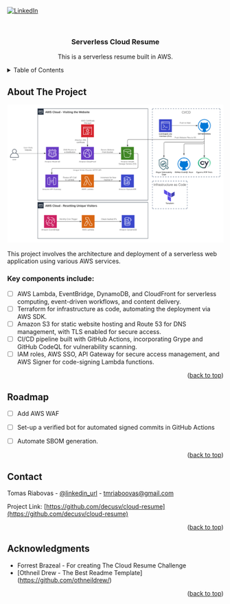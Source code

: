 <!-- Improved compatibility of back to top link: See: https://github.com/othneildrew/Best-README-Template/pull/73 -->
<a id="readme-top"></a>
<!--
*** Thanks for checking out the Best-README-Template. If you have a suggestion
*** that would make this better, please fork the repo and create a pull request
*** or simply open an issue with the tag "enhancement".
*** Don't forget to give the project a star!
*** Thanks again! Now go create something AMAZING! :D
-->



<!-- PROJECT SHIELDS -->
<!--
*** I'm using markdown "reference style" links for readability.
*** Reference links are enclosed in brackets [ ] instead of parentheses ( ).
*** See the bottom of this document for the declaration of the reference variables
*** for contributors-url, forks-url, etc. This is an optional, concise syntax you may use.
*** https://www.markdownguide.org/basic-syntax/#reference-style-links
-->
[![LinkedIn][linkedin-shield]][linkedin-url]



<!-- PROJECT LOGO -->
<br />
<div align="center">
<h3 align="center">Serverless Cloud Resume</h3>

  <p align="center">
    This is a serverless resume built in AWS.
  </p>
</div>



<!-- TABLE OF CONTENTS -->
<details>
  <summary>Table of Contents</summary>
  <ol>
    <li>
      <a href="#about-the-project">About The Project</a>
      <ul>
        <li><a href="#built-with">Built With</a></li>
      </ul>
    </li>
    <li>
      <a href="#getting-started">Getting Started</a>
      <ul>
        <li><a href="#prerequisites">Prerequisites</a></li>
        <li><a href="#installation">Installation</a></li>
      </ul>
    </li>
    <li><a href="#roadmap">Roadmap</a></li>
    <li><a href="#contact">Contact</a></li>
    <li><a href="#acknowledgments">Acknowledgments</a></li>
  </ol>
</details>



<!-- ABOUT THE PROJECT -->
## About The Project

[![Product Name Screen Shot][product-screenshot]](https://tmriabovas.tech)

This project involves the architecture and deployment of a serverless web application using various AWS services.

### Key components include:


- [ ] AWS Lambda, EventBridge, DynamoDB, and CloudFront for serverless computing, event-driven workflows, and content delivery.
- [ ] Terraform for infrastructure as code, automating the deployment via AWS SDK.
- [ ] Amazon S3 for static website hosting and Route 53 for DNS management, with TLS enabled for secure access.
- [ ] CI/CD pipeline built with GitHub Actions, incorporating Grype and GitHub CodeQL for vulnerability scanning.
- [ ] IAM roles, AWS SSO, API Gateway for secure access management, and AWS Signer for code-signing Lambda functions.

<p align="right">(<a href="#readme-top">back to top</a>)</p>



<!-- ROADMAP -->
## Roadmap

- [ ] Add AWS WAF
- [ ] Set-up a verified bot for automated signed commits in GitHub Actions
- [ ] Automate SBOM generation.


<p align="right">(<a href="#readme-top">back to top</a>)</p>



<!-- CONTACT -->
## Contact

Tomas Riabovas - [@linkedin_url](https://www.linkedin.com/in/tomas-riabovas-584251182/) - tmriaboovas@gmail.com

Project Link: [https://github.com/decusv/cloud-resume](https://github.com/decusv/cloud-resume)

<p align="right">(<a href="#readme-top">back to top</a>)</p>



<!-- ACKNOWLEDGMENTS -->
## Acknowledgments

* Forrest Brazeal - For creating The Cloud Resume Challenge
* [Othneil Drew - The Best Readme Template] (https://github.com/othneildrew/)

<p align="right">(<a href="#readme-top">back to top</a>)</p>


[license-shield]: https://img.shields.io/github/license/github_username/repo_name.svg?style=for-the-badge
[license-url]: https://github.com/github_username/repo_name/blob/master/LICENSE.txt
[linkedin-shield]: https://img.shields.io/badge/-LinkedIn-black.svg?style=for-the-badge&logo=linkedin&colorB=555
[linkedin-url]: https://www.linkedin.com/in/tomas-riabovas-584251182/
[product-screenshot]: Images/AWS_Diagram.png